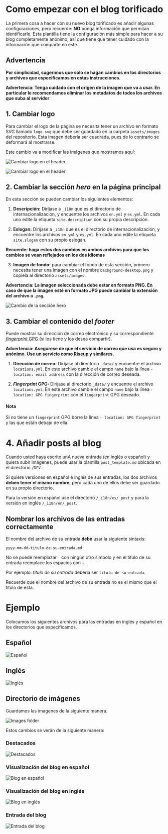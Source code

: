 # Como empezar con el blog torificado

La primera cosa a hacer con su nuevo blog torificado es añadir algunas configuraciones, pero recuerde: **NO** ponga información que permitan identificarle. Esta plantilla tiene la configuración más simple para hacer a su blog completamente anónimo, así que tiene que tener cuidado con la información que comparte en este. 

## Advertencia

**Por simplicidad, sugerimos que sólo se hagan cambios en los directorios y archivos que especificamos en estas instrucciones.**

**Advertencia: Tenga cuidado con el origen de la imagen que va a usar. En particular le recomendamos eliminar los metadatos de todos los archivos que suba al servidor**
## 1. Cambiar logo

Para cambiar el logo de la página se necesita tener un archivo en formato SVG llamado `logo.svg` que debe ser guardado en la carpeta `assets/images` del repositorio. Esta imagen debería ser cuadrada, pues de lo contrario se deformará al mostrarse.

Este cambio va a modificar las imágenes que mostramos aquí:

![Cambiar logo en el header](./images/change-logo-1.png)

![Cambiar logo en el header](./images/change-logo-2.png)

## 2. Cambiar la sección *hero* en la página principal

En esta sección se pueden cambiar los siguientes elementos:

1. **Descripción:** Diríjase a `_i18n` que es el directorio de internacionalización, y encuentre los archivos `en.yml` y `es.yml`. En cada uno edite la etiqueta `site.description` con su propia descripción.


2. **Eslogan:** Diríjase a `_i18n` que es el directorio de internacionalización, y encuentre los archivos `en.yml` y `es.yml`. En cada uno edite la etiqueta `site.slogan` con su propio eslogan.

**Recuerde: haga estos dos cambios en ambos archivos para que los cambios se vean reflejados en los dos idiomas**

3. **Imagen de fondo:** para cambiar el fondo de esta sección, primero necesita tener una imagen con el nombre `background-desktop.png` y copiela al directorio `assets/images`.

**Advertencia: La imagen seleccionada debe estar en formato PNG. En caso de que la imagen esté en formato JPG puede cambiar la extensión del archivo a `.png`.**


![Cambio de la sección hero](./images/change-hero.png)

## 3. Cambiar el contenido del *footer*

Puede mostrar su dirección de correo electrónico y su correspondiente [*fingerprint* GPG](https://es.wikipedia.org/wiki/Huella_digital_de_clave_p%C3%BAblica#Creando_huellas_digitales_de_clave_p%C3%BAblica) (si los tiene y los desea compartir).

**Advertencia: Asegurese de que el servicio de correo que usa es seguro y anónimo. Use un servicio como [Riseup](https://riseup.net/) y similares.**

1. **Dirección de correo:** Diríjase al directorio `_data/` y encuentre el archivo `locations.yml`. En este archivo cambie el campo `name` bajo la línea `- location: email address` con la dirección de correo deseada.

2. ***Fingerprint* GPG:** Diríjase al directorio `_data/` y encuentre el archivo `locations.yml`. En este archivo cambie el campo `name` bajo la línea `- location: GPG fingerprint` con el `fingerprint` GPG deseado.

#### Nota

Si no tiene un `fingerprint` GPG borre la línea `- location: GPG fingerprint` y las que están debajo de ella.

# 4. Añadir posts al blog

Cuando usted haya escrito unA nueva entrada (en inglés o español) y quiera subir imágenes, puede usar la plantilla `post_template.md` ubicada en el directorio `/DEV`.

Si quiere versiones en español e inglés de sus entradas, los dos archivos **deben tener el mismo nombre**, pero cada uno de ellos debe ser guardado en su propio directorio.

Para la versión en español use el directorio `/_i18n/es/_post` y para la versión en inglés `/_i18n/en/_post`.

## Nombrar los archivos de las entradas correctamente

El nombre del archivo de su entrada **debe** usar la siguiente sintaxis:

    yyyy-mm-dd-titulo-de-su-entrada.md

No se puede reemplazar `-` con ningún otro símbolo y en el título de su entrada reemplace los espacios con `-`.

Por ejemplo: _titulo de su entrada_ deberia ser `titulo-de-su-entrada`.


Recuerde que el nombre del archivo de su entrada no es el mismo que el título de esta.

# Ejemplo

Colocamos los siguientes archivos para las entradas en inglés y español en los directorios que especificamos.

## Español

![Español](./images/example_es.png)

## Inglés

![Inglés](./images/example_en.png)

## Directorio de imágenes

Guardamos las imagenes de la siguiente manera.

![Images folder](./images/example_images.png)

Estos cambios se verán de la siguiente manera:

### Destacados

![Destacados](./images/example_featured.png)

### Visualización del blog en español

![Blog en español](./images/example_post_es.png)

### Visualización del blog en inglés

![Blog en inglés](./images/example_post_en.png)

### Entrada del blog

![Entrada del blog](./images/example_post.png)
